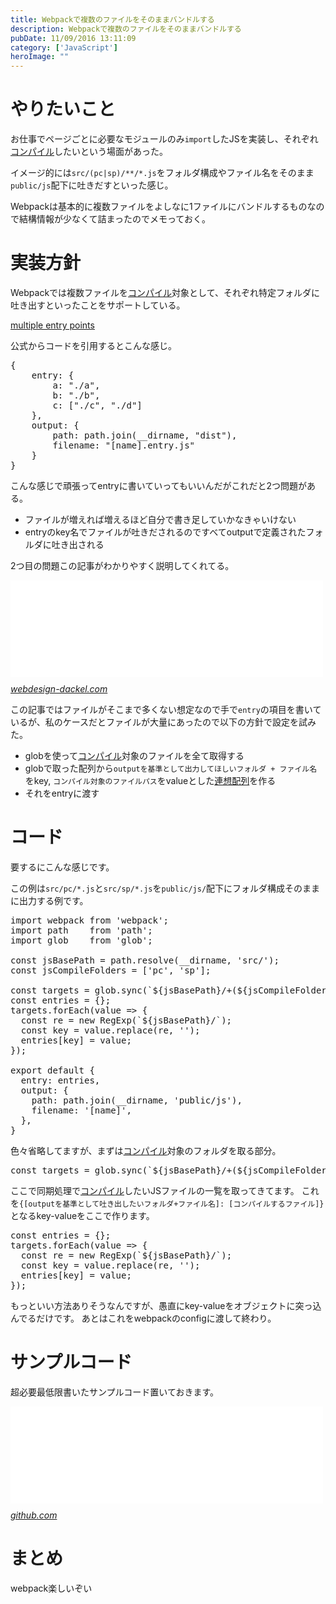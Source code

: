 ```yaml
---
title: Webpackで複数のファイルをそのままバンドルする
description: Webpackで複数のファイルをそのままバンドルする
pubDate: 11/09/2016 13:11:09
category: ['JavaScript']
heroImage: ""
---
```

<h1>やりたいこと</h1>

<p>お仕事でページごとに必要なモジュールのみ<code>import</code>したJSを実装し、それぞれ<a class="keyword" href="http://d.hatena.ne.jp/keyword/%A5%B3%A5%F3%A5%D1%A5%A4%A5%EB">コンパイル</a>したいという場面があった。</p>

<p>イメージ的には<code>src/(pc|sp)/**/*.js</code>をフォルダ構成やファイル名をそのまま<code>public/js</code>配下に吐きだすといった感じ。</p>

<p>Webpackは基本的に複数ファイルをよしなに1ファイルにバンドルするものなので結構情報が少なくて詰まったのでメモっておく。</p>

<h1>実装方針</h1>

<p>Webpackでは複数ファイルを<a class="keyword" href="http://d.hatena.ne.jp/keyword/%A5%B3%A5%F3%A5%D1%A5%A4%A5%EB">コンパイル</a>対象として、それぞれ特定フォルダに吐き出すといったことをサポートしている。</p>

<p><a href="https://webpack.github.io/docs/multiple-entry-points.html">multiple entry points</a></p>

<p>公式からコードを引用するとこんな感じ。</p>

<pre class="code lang-javascript" data-lang="javascript" data-unlink><span class="synIdentifier">{</span>
    entry: <span class="synIdentifier">{</span>
        a: <span class="synConstant">&quot;./a&quot;</span>,
        b: <span class="synConstant">&quot;./b&quot;</span>,
        c: <span class="synIdentifier">[</span><span class="synConstant">&quot;./c&quot;</span>, <span class="synConstant">&quot;./d&quot;</span><span class="synIdentifier">]</span>
    <span class="synIdentifier">}</span>,
    output: <span class="synIdentifier">{</span>
        path: path.join(__dirname, <span class="synConstant">&quot;dist&quot;</span>),
        filename: <span class="synConstant">&quot;[name].entry.js&quot;</span>
    <span class="synIdentifier">}</span>
<span class="synIdentifier">}</span>
</pre>


<p>こんな感じで頑張ってentryに書いていってもいいんだがこれだと2つ問題がある。</p>

<ul>
<li>ファイルが増えれば増えるほど自分で書き足していかなきゃいけない</li>
<li>entryのkey名でファイルが吐きだされるのですべてoutputで定義されたフォルダに吐き出される</li>
</ul>


<p>2つ目の問題この記事がわかりやすく説明してくれてる。</p>

<p><iframe src="//hatenablog-parts.com/embed?url=http%3A%2F%2Fwebdesign-dackel.com%2F2015%2F09%2F10%2Fwebpack-multiple-output%2F" title="webpackで複数のディレクトリへ出力する | WebDesign Dackel" class="embed-card embed-webcard" scrolling="no" frameborder="0" style="display: block; width: 100%; height: 155px; max-width: 500px; margin: 10px 0px;"></iframe><cite class="hatena-citation"><a href="http://webdesign-dackel.com/2015/09/10/webpack-multiple-output/">webdesign-dackel.com</a></cite></p>

<p>この記事ではファイルがそこまで多くない想定なので手で<code>entry</code>の項目を書いているが、私のケースだとファイルが大量にあったので以下の方針で設定を試みた。</p>

<ul>
<li>globを使って<a class="keyword" href="http://d.hatena.ne.jp/keyword/%A5%B3%A5%F3%A5%D1%A5%A4%A5%EB">コンパイル</a>対象のファイルを全て取得する</li>
<li>globで取った配列から<code>outputを基準として出力してほしいフォルダ + ファイル名</code>をkey, <code>コンパイル対象のファイルパス</code>をvalueとした<a class="keyword" href="http://d.hatena.ne.jp/keyword/%CF%A2%C1%DB%C7%DB%CE%F3">連想配列</a>を作る</li>
<li>それをentryに渡す</li>
</ul>


<h1>コード</h1>

<p>要するにこんな感じです。</p>

<p>この例は<code>src/pc/*.js</code>と<code>src/sp/*.js</code>を<code>public/js/</code>配下にフォルダ構成そのままに出力する例です。</p>

<pre class="code lang-javascript" data-lang="javascript" data-unlink><span class="synStatement">import</span> webpack from <span class="synConstant">'webpack'</span>;
<span class="synStatement">import</span> path    from <span class="synConstant">'path'</span>;
<span class="synStatement">import</span> glob    from <span class="synConstant">'glob'</span>;

<span class="synStatement">const</span> jsBasePath = path.resolve(__dirname, <span class="synConstant">'src/'</span>);
<span class="synStatement">const</span> jsCompileFolders = <span class="synIdentifier">[</span><span class="synConstant">'pc'</span>, <span class="synConstant">'sp'</span><span class="synIdentifier">]</span>;

<span class="synStatement">const</span> targets = glob.sync(`$<span class="synIdentifier">{</span>jsBasePath<span class="synIdentifier">}</span>/+($<span class="synIdentifier">{</span>jsCompileFolders.join(<span class="synConstant">'|'</span>)<span class="synIdentifier">}</span>)<span class="synComment">/*.js`);</span>
<span class="synComment">const entries = {};</span>
<span class="synComment">targets.forEach(value =&gt; {</span>
<span class="synComment">  const re = new RegExp(`${jsBasePath}/`);</span>
<span class="synComment">  const key = value.replace(re, '');</span>
<span class="synComment">  entries[key] = value;</span>
<span class="synComment">});</span>

<span class="synComment">export default {</span>
<span class="synComment">  entry: entries,</span>
<span class="synComment">  output: {</span>
<span class="synComment">    path: path.join(__dirname, 'public/js'),</span>
<span class="synComment">    filename: '[name]',</span>
<span class="synComment">  },</span>
<span class="synComment">}</span>
</pre>


<p>色々省略してますが、まずは<a class="keyword" href="http://d.hatena.ne.jp/keyword/%A5%B3%A5%F3%A5%D1%A5%A4%A5%EB">コンパイル</a>対象のフォルダを取る部分。</p>

<pre class="code lang-javascript" data-lang="javascript" data-unlink><span class="synStatement">const</span> targets = glob.sync(`$<span class="synIdentifier">{</span>jsBasePath<span class="synIdentifier">}</span>/+($<span class="synIdentifier">{</span>jsCompileFolders.join(<span class="synConstant">'|'</span>)<span class="synIdentifier">}</span>)<span class="synComment">/*.js`);</span>
</pre>


<p>ここで同期処理で<a class="keyword" href="http://d.hatena.ne.jp/keyword/%A5%B3%A5%F3%A5%D1%A5%A4%A5%EB">コンパイル</a>したいJSファイルの一覧を取ってきてます。
これを<code>{[outputを基準として吐き出したいフォルダ+ファイル名]: [コンパイルするファイル]}</code>となるkey-valueをここで作ります。</p>

<pre class="code lang-javascript" data-lang="javascript" data-unlink><span class="synStatement">const</span> entries = <span class="synIdentifier">{}</span>;
targets.forEach(value =&gt; <span class="synIdentifier">{</span>
  <span class="synStatement">const</span> re = <span class="synStatement">new</span> <span class="synType">RegExp</span>(`$<span class="synIdentifier">{</span>jsBasePath<span class="synIdentifier">}</span>/`);
  <span class="synStatement">const</span> key = value.replace(re, <span class="synConstant">''</span>);
  entries<span class="synIdentifier">[</span>key<span class="synIdentifier">]</span> = value;
<span class="synIdentifier">}</span>);
</pre>


<p>もっといい方法ありそうなんですが、愚直にkey-valueをオブジェクトに突っ込んでるだけです。
あとはこれをwebpackのconfigに渡して終わり。</p>

<h1>サンプルコード</h1>

<p>超必要最低限書いたサンプルコード置いておきます。</p>

<p><iframe src="//hatenablog-parts.com/embed?url=https%3A%2F%2Fgithub.com%2Fsota1235%2Fwebpack-multi-entry-multi-output" title="sota1235/webpack-multi-entry-multi-output" class="embed-card embed-webcard" scrolling="no" frameborder="0" style="display: block; width: 100%; height: 155px; max-width: 500px; margin: 10px 0px;"></iframe><cite class="hatena-citation"><a href="https://github.com/sota1235/webpack-multi-entry-multi-output">github.com</a></cite></p>

<h1>まとめ</h1>

<p>webpack楽しいぞい</p>

